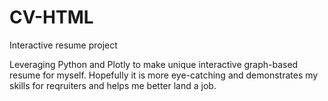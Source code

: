 # CV-HTML
Interactive resume project

Leveraging Python and Plotly to make unique interactive graph-based resume for myself. Hopefully it is more eye-catching and demonstrates my skills for reqruiters and helps me better land a job.
